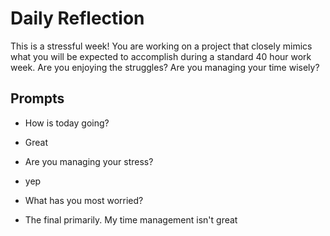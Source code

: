 # Daily Reflection
This is a stressful week! You are working on a project that closely mimics what you will be expected to accomplish during a standard 40 hour work week. Are you enjoying the struggles? Are you managing your time wisely? 

## Prompts
- How is today going? 
- Great

- Are you managing your stress?
- yep

- What has you most worried?
- The final primarily. My time management isn't great